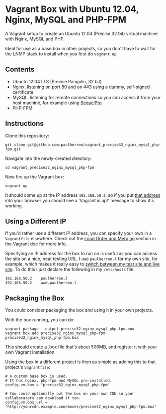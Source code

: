 # Vagrant Box with Ubuntu 12.04, Nginx, MySQL and PHP-FPM

A Vagrant setup to create an Ubuntu 12.04 (Precise 32 bit) virtual machine with Nginx, MySQL and PHP.

Ideal for use as a base box in other projects, so you don't have to wait for the LNMP stack to install when you first do `vagrant up`.


## Contents

* Ubuntu 12.04 LTS (Precise Pangolin, 32 bit)
* Nginx, listening on port 80 and on 443 using a dummy, self-signed certificate
* MySQL, listening for remote connections so you can access it from your host machine, for example using [SequelPro](http://www.sequelpro.com/)
* PHP-FPM


## Instructions

Clone this repository:

`git clone git@github.com:paulherron/vagrant_precise32_nginx_mysql_php-fpm.git`

Navigate into the newly-created directory:

`cd vagrant_precise32_nginx_mysql_php-fpm`

Now fire up the Vagrant box:

`vagrant up`

It should come up at the IP address `192.168.50.2`, so if you put [that address](http://192.168.50.2) into your browser you should see a 'Vagrant is up!' message to show it's working.


## Using a Different IP

If you'd rather use a different IP address, you can specify your own in a `Vagrantfile` elsewhere. Check out the [Load Order and Merging](http://docs.vagrantup.com/v2/vagrantfile/) section in the Vagrant doc for more info.

Specifying an IP address for the box to run on is useful as you can access the site on a nice, neat testing URL. I use `paulherron.l` for my own site, for example, which makes it really easy to [switch between my test site and live site](https://github.com/paulherron/domain_switcher). To do this I just declare the following in my `/etc/hosts` file:

	192.168.50.2	paulherron.l
	192.168.50.2	www.paulherron.l


## Packaging the Box

You could consider packaging the box and using it in your own projects.

With the box running, you can do:

	vagrant package --output precise32_nginx_mysql_php-fpm.box
	vagrant box add precise32_nginx_mysql_php-fpm precise32_nginx_mysql_php-fpm.box

This should create a .box file that's about 500MB, and register it with your own Vagrant installation.

Using the box in a different project is then as simple as adding this to that project's `Vagrantfile`:

	# A custom base box is used.
	# It has nginx, php-fpm and MySQL pre-installed.
	config.vm.box = "precise32_nginx_mysql_php-fpm"

	# You could optionally put the box on your own CDN so your collaborators can download it too.
	config.vm.box_url = "http://yourcdn.example.com/boxes/precise32_nginx_mysql_php-fpm.box"
